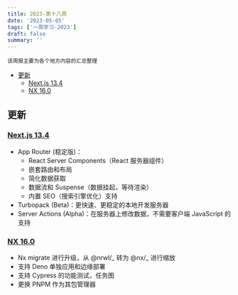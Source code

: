 ```yaml
---
title: 2023-第十八周
date: '2023-05-05'
tags: ['一周学习-2023']
draft: false
summary: ''
---
```


`该周报主要为各个地方内容的汇总整理`

- [更新](#更新)
  - [Next.js 13.4](#nextjs-134)
  - [NX 16.0](#nx-160)

## 更新

### [Next.js 13.4](https://nextjs.org/blog/next-13-4)

- App Router (稳定版)：
  - React Server Components（React 服务器组件）
  - 嵌套路由和布局
  - 简化数据获取
  - 数据流和 Suspense（数据挂起，等待渲染）
  - 内置 SEO（搜索引擎优化）支持
- Turbopack (Beta)：更快速、更稳定的本地开发服务器
- Server Actions (Alpha)：在服务器上修改数据，不需要客户端 JavaScript 的支持

### [NX 16.0](https://blog.nrwl.io/nx-16-is-here-69584ec87053)

- Nx migrate 进行升级，从 @nrwl/_ 转为 @nx/_ 进行缩放
- 支持 Deno 单独应用和边缘部署
- 支持 Cypress 的功能测试，任务图
- 更换 PNPM 作为其包管理器
